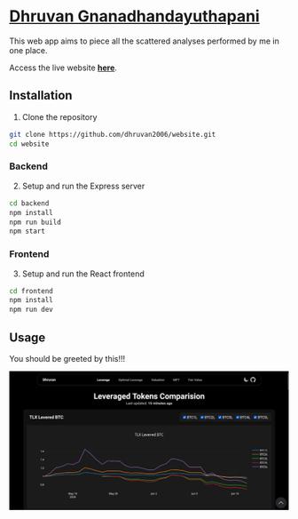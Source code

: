 # [Dhruvan Gnanadhandayuthapani](https://www.gnanadhandayuthapani.com)

This web app aims to piece all the scattered analyses performed by me in one place. 

Access the live website [**here**](https://www.gnanadhandayuthapani.com).

## Installation

1. Clone the repository
```bash
git clone https://github.com/dhruvan2006/website.git
cd website
```
### Backend
2. Setup and run the Express server
```bash
cd backend
npm install
npm run build
npm start
```
### Frontend
3. Setup and run the React frontend
```bash
cd frontend
npm install
npm run dev
```

## Usage
You should be greeted by this!!!

 ![image](image.png)